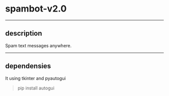 # spambot-v2.0
____
## description

Spam text messages anywhere.

____
## dependensies
It using tkinter and pyautogui
> pip install autogui
